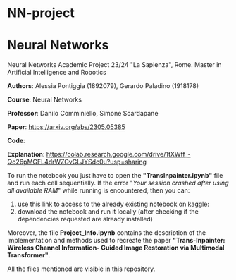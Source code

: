 # NN-project

# Neural Networks

Neural Networks Academic Project 23/24 "La Sapienza", Rome. 
Master in Artificial Intelligence and Robotics

**Authors**: Alessia Pontiggia (1892079), Gerardo Paladino (1918178)

**Course**: Neural Networks

**Professor**: Danilo Comminiello, Simone Scardapane

**Paper**: https://arxiv.org/abs/2305.05385

**Code**: 

**Explanation**: https://colab.research.google.com/drive/1tXWff_-Qo26pMGFL4drWZGvGLJYSdc0u?usp=sharing

To run the notebook you just have to open the **"TransInpainter.ipynb"** file and run each cell sequentially. If the error "*Your session crashed after using all available RAM*" while running is encountered, then you can: 
1) use this link to access to the already existing notebook on kaggle: 
2) download the notebook and run it locally (after checking if the dependencies requested are already installed)

Moreover, the file **Project_Info.ipynb** contains the description of the implementation and methods used to recreate the paper **"Trans-Inpainter: Wireless Channel Information-
Guided Image Restoration via Multimodal Transformer"**.

All the files mentioned are visible in this repository.

